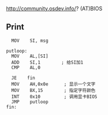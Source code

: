 
http://community.osdev.info/? (AT)BIOS


## Print 
```
  MOV    SI, msg
  
putloop:
  MOV    AL,[SI]
  ADD    SI,1        ; 给SI加1
  CMP    AL,0

  JE    fin
  MOV    AH,0x0e      ; 显示一个文字
  MOV    BX,15        ; 指定字符颜色
  INT    0x10         ; 调用显卡BIOS
  JMP    putloop
fin:
  
```



